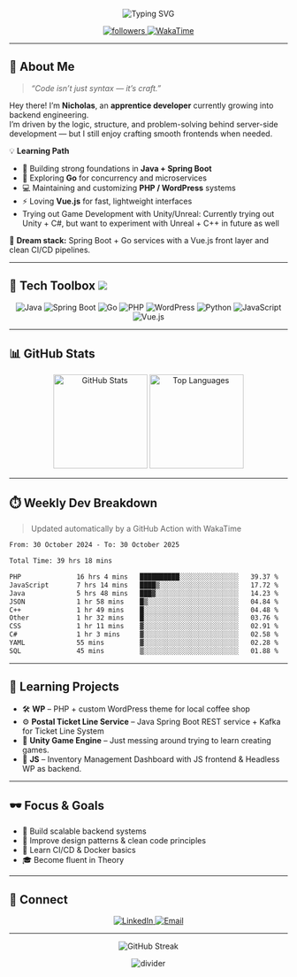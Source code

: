 <!-- Hero -->
<p align="center">
  <img src="https://readme-typing-svg.demolab.com?font=Fira+Code&weight=600&size=28&duration=2800&pause=800&center=true&vCenter=true&color=EF4444&width=700&lines=Hey%2C+I'm+Nicholas+Signore+%F0%9F%91%8B;Apprentice+Backend+Developer;Crafting+APIs+and+clean+code;Learning+Go%2C+Vue+%26+SpringBoot" alt="Typing SVG">
</p>

<p align="center">
  <a href="https://github.com/nicholassignore">
    <img alt="followers" src="https://img.shields.io/github/followers/nicholassignore?logo=github&style=for-the-badge&color=ef4444&labelColor=0d1117">
  </a>
  <a href="https://wakatime.com/@nicholassignore">
    <img alt="WakaTime" src="https://img.shields.io/badge/WakaTime-active-7f1d1d?style=for-the-badge&logo=wakatime&logoColor=white&labelColor=0d1117">
  </a>
</p>

---

## 🧠 About Me

> *“Code isn’t just syntax — it’s craft.”*

Hey there! I’m **Nicholas**, an **apprentice developer** currently growing into backend engineering.  
I’m driven by the logic, structure, and problem-solving behind server-side development — but I still enjoy crafting smooth frontends when needed.

💡 **Learning Path**
- 🌱 Building strong foundations in **Java + Spring Boot**
- 🧰 Exploring **Go** for concurrency and microservices
- 💻 Maintaining and customizing **PHP / WordPress** systems
- ⚡ Loving **Vue.js** for fast, lightweight interfaces
- Trying out Game Development with Unity/Unreal: Currently trying out Unity + C#, but want to experiment with Unreal + C++ in future as well

💬 **Dream stack:** Spring Boot + Go services with a Vue.js front layer and clean CI/CD pipelines.

---

## 🧩 Tech Toolbox <img src="https://img.shields.io/badge/-%20-ef4444?style=flat-square&labelColor=0d1117">
<p align="center">
  <img alt="Java" src="https://img.shields.io/badge/Java-E76F00?logo=openjdk&logoColor=white&style=for-the-badge&labelColor=0d1117">
  <img alt="Spring Boot" src="https://img.shields.io/badge/Spring%20Boot-6DB33F?logo=springboot&logoColor=white&style=for-the-badge&labelColor=0d1117">
  <img alt="Go" src="https://img.shields.io/badge/Go-00ADD8?logo=go&logoColor=white&style=for-the-badge&labelColor=0d1117">
  <img alt="PHP" src="https://img.shields.io/badge/PHP-777BB4?logo=php&logoColor=white&style=for-the-badge&labelColor=0d1117">
  <img alt="WordPress" src="https://img.shields.io/badge/WordPress-21759B?logo=wordpress&logoColor=white&style=for-the-badge&labelColor=0d1117">
  <img alt="Python" src="https://img.shields.io/badge/Python-3776AB?logo=python&logoColor=FFD43B&style=for-the-badge&labelColor=0d1117">
  <img alt="JavaScript" src="https://img.shields.io/badge/JavaScript-F7DF1E?logo=javascript&logoColor=black&style=for-the-badge&labelColor=0d1117">
  <img alt="Vue.js" src="https://img.shields.io/badge/Vue.js-42B883?logo=vue.js&logoColor=white&style=for-the-badge&labelColor=0d1117">
</p>

---

## 📊 GitHub Stats

<p align="center">
  <img
    height="170"
    alt="GitHub Stats"
    src="https://github-readme-stats.vercel.app/api?username=nicholassignore&show_icons=true&hide_border=true&title_color=ef4444&icon_color=dc2626&text_color=cccccc&bg_color=0d1117"
  />
  <img
    height="170"
    alt="Top Languages"
    src="https://github-readme-stats.vercel.app/api/top-langs/?username=nicholassignore&layout=compact&hide_border=true&title_color=ef4444&text_color=cccccc&bg_color=0d1117"
  />
</p>

---

## ⏱️ Weekly Dev Breakdown

> Updated automatically by a GitHub Action with WakaTime

<!--START_SECTION:waka-->

```txt
From: 30 October 2024 - To: 30 October 2025

Total Time: 39 hrs 18 mins

PHP              16 hrs 4 mins   ██████████░░░░░░░░░░░░░░░   39.37 %
JavaScript       7 hrs 14 mins   ████▒░░░░░░░░░░░░░░░░░░░░   17.72 %
Java             5 hrs 48 mins   ███▓░░░░░░░░░░░░░░░░░░░░░   14.23 %
JSON             1 hr 58 mins    █▒░░░░░░░░░░░░░░░░░░░░░░░   04.84 %
C++              1 hr 49 mins    █░░░░░░░░░░░░░░░░░░░░░░░░   04.48 %
Other            1 hr 32 mins    █░░░░░░░░░░░░░░░░░░░░░░░░   03.76 %
CSS              1 hr 11 mins    ▓░░░░░░░░░░░░░░░░░░░░░░░░   02.91 %
C#               1 hr 3 mins     ▓░░░░░░░░░░░░░░░░░░░░░░░░   02.58 %
YAML             55 mins         ▓░░░░░░░░░░░░░░░░░░░░░░░░   02.28 %
SQL              45 mins         ▒░░░░░░░░░░░░░░░░░░░░░░░░   01.88 %
```

<!--END_SECTION:waka-->

---

## 🧭 Learning Projects

- 🛠️ **WP** – PHP + custom WordPress theme for local coffee shop
- ⚙️ **Postal Ticket Line Service** – Java Spring Boot REST service + Kafka for Ticket Line System
- 🧪 **Unity Game Engine** – Just messing around trying to learn creating games.
- 🎨 **JS** – Inventory Management Dashboard with JS frontend & Headless WP as backend.

---

## 🕶️ Focus & Goals

- 🧱 Build scalable backend systems  
- 🧭 Improve design patterns & clean code principles  
- 🚀 Learn CI/CD & Docker basics  
- 🎓 Become fluent in Theory 

---

## 🔗 Connect

<p align="center">
  <a href="https://www.linkedin.com/in/nicholassignore/">
    <img alt="LinkedIn" src="https://img.shields.io/badge/LinkedIn-connect-ef4444?style=for-the-badge&logo=linkedin&logoColor=white&labelColor=0d1117">
  </a>
  <a href="mailto:youremail@example.com">
    <img alt="Email" src="https://img.shields.io/badge/Email-me-b91c1c?style=for-the-badge&logo=gmail&logoColor=white&labelColor=0d1117">
  </a>
</p>

---

<p align="center">
  <img
    alt="GitHub Streak"
    src="https://streak-stats.demolab.com?user=nicholassignore&hide_border=true&ring=ef4444&fire=ef4444&currStreakLabel=fca5a5&background=0D1117&sideNums=cccccc&sideLabels=cccccc&dates=777777"
  />
</p>

<p align="center">
  <img alt="divider" src="https://img.shields.io/badge/-%20-ef4444?style=for-the-badge&labelColor=0d1117">
</p>
